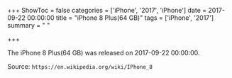 +++
ShowToc = false
categories = ['iPhone', '2017', 'iPhone']
date = 2017-09-22 00:00:00
title = "iPhone 8 Plus(64 GB)"
tags = ['iPhone', '2017']
summary = " "

+++

The iPhone 8 Plus(64 GB) was released on 2017-09-22 00:00:00.

Source: `https://en.wikipedia.org/wiki/IPhone_8`
